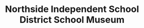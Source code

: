 ---
layout: repo
title: "Northside Independent School District School Museum"
id: 17745
permalink: repos/17745/
---